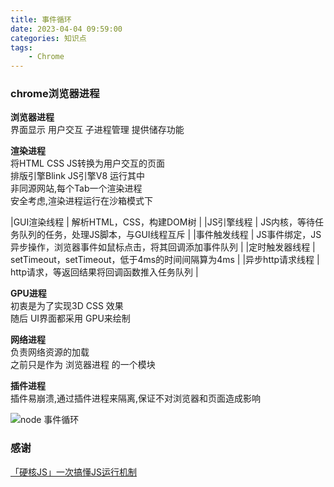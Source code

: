 ```yaml
---
title: 事件循环
date: 2023-04-04 09:59:00
categories: 知识点
tags: 
    - Chrome
---
```



### chrome浏览器进程

__浏览器进程__  
界面显示 用户交互 子进程管理 提供储存功能

__渲染进程__  
将HTML CSS JS转换为用户交互的页面  
排版引擎Blink JS引擎V8 运行其中  
非同源网站,每个Tab一个渲染进程  
安全考虑,渲染进程运行在沙箱模式下

|GUI渲染线程        |   解析HTML，CSS，构建DOM树    | 
|JS引擎线程         |   JS内核，等待任务队列的任务，处理JS脚本，与GUI线程互斥    |
|事件触发线程        |  JS事件绑定，JS异步操作，浏览器事件如鼠标点击，将其回调添加事件队列     |
|定时触发器线程      |    setTimeout，setTimeout，低于4ms的时间间隔算为4ms   |
|异步http请求线程    |    http请求，等返回结果将回调函数推入任务队列   |

__GPU进程__  
初衷是为了实现3D CSS 效果  
随后 UI界面都采用 GPU来绘制

__网络进程__  
负责网络资源的加载  
之前只是作为 浏览器进程 的一个模块

__插件进程__  
插件易崩溃,通过插件进程来隔离,保证不对浏览器和页面造成影响

![node 事件循环](https://p1-jj.byteimg.com/tos-cn-i-t2oaga2asx/gold-user-assets/2020/1/18/16fb7aed8db21b8d~tplv-t2oaga2asx-zoom-in-crop-mark:4536:0:0:0.image)


### 感谢

[「硬核JS」一次搞懂JS运行机制](https://juejin.cn/post/6844904050543034376)